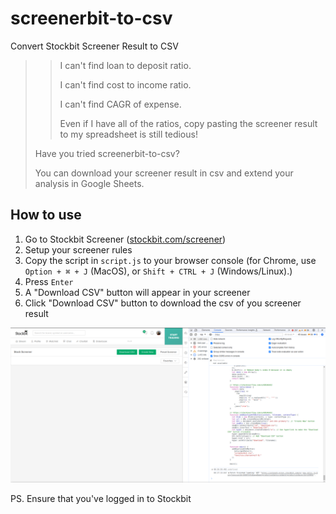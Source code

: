 # screenerbit-to-csv

Convert Stockbit Screener Result to CSV

> > I can't find loan to deposit ratio.
> >
> > I can't find cost to income ratio.
> >
> > I can't find CAGR of expense.
> >
> > Even if I have all of the ratios, copy pasting the screener result to my spreadsheet is still tedious!
>
> Have you tried screenerbit-to-csv?
>
> You can download your screener result in csv and extend your analysis in Google Sheets.

## How to use

1. Go to Stockbit Screener ([stockbit.com/screener](stockbit.com/screener))
2. Setup your screener rules
3. Copy the script in `script.js` to your browser console (for Chrome, use `Option + ⌘ + J` (MacOS), or `Shift + CTRL + J` (Windows/Linux).)
4. Press `Enter`
5. A "Download CSV" button will appear in your screener
6. Click "Download CSV" button to download the csv of you screener result

<img src='asset/stockscreener.png' width='800'>

PS. Ensure that you've logged in to Stockbit

